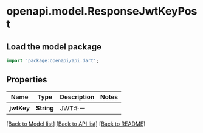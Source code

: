 # openapi.model.ResponseJwtKeyPost

## Load the model package
```dart
import 'package:openapi/api.dart';
```

## Properties
Name | Type | Description | Notes
------------ | ------------- | ------------- | -------------
**jwtKey** | **String** | JWTキー | 

[[Back to Model list]](../README.md#documentation-for-models) [[Back to API list]](../README.md#documentation-for-api-endpoints) [[Back to README]](../README.md)


